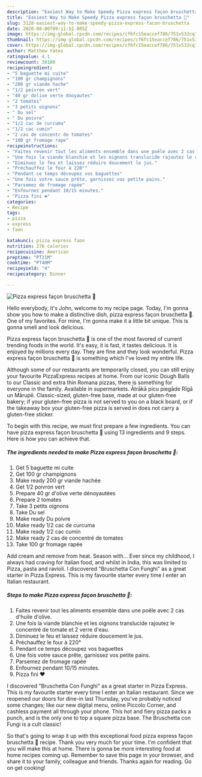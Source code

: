 ```yaml
---
description: "Easiest Way to Make Speedy Pizza express façon bruschetta 🍕"
title: "Easiest Way to Make Speedy Pizza express façon bruschetta 🍕"
slug: 3128-easiest-way-to-make-speedy-pizza-express-facon-bruschetta
date: 2020-08-06T09:11:52.805Z
image: https://img-global.cpcdn.com/recipes/cf6fc15eaccef786/751x532cq70/pizza-express-facon-bruschetta-🍕-photo-principale-de-la-recette.jpg
thumbnail: https://img-global.cpcdn.com/recipes/cf6fc15eaccef786/751x532cq70/pizza-express-facon-bruschetta-🍕-photo-principale-de-la-recette.jpg
cover: https://img-global.cpcdn.com/recipes/cf6fc15eaccef786/751x532cq70/pizza-express-facon-bruschetta-🍕-photo-principale-de-la-recette.jpg
author: Matthew Yates
ratingvalue: 4.1
reviewcount: 30180
recipeingredient:
- "5 baguette mi cuite"
- "100 gr champignons"
- "200 gr viande hache"
- "1/2 poivron vert"
- "40 gr dolive verte dnoyautes"
- "2 tomates"
- "3 petits oignons"
- " Du sel"
- " Du poivre"
- "1/2 cac de curcuma"
- "1/2 cac cumin"
- "2 cas de concentr de tomates"
- "100 gr fromage rape"
recipeinstructions:
- "Faites revenir tout les aliments ensemble dans une poêle avec 2 cas d&#39;huile d&#39;olive."
- "Une fois la viande blanchie et les oignons translucide rajoutez le concentré de tomate et 2 verre d&#39;eau."
- "Diminuez le feu et laissez réduire doucement le jus."
- "Préchauffez le four à 220°"
- "Pendant ce temps découpez vos baguettes"
- "Une fois votre sauce prête, garnissez vos petite pains."
- "Parsemez de fromage rapée"
- "Enfournez pendant 10/15 minutes."
- "Pizza fini ❤"
categories:
- Recipe
tags:
- pizza
- express
- faon

katakunci: pizza express faon 
nutrition: 276 calories
recipecuisine: American
preptime: "PT21M"
cooktime: "PT40M"
recipeyield: "4"
recipecategory: Dinner

---
```



![Pizza express façon bruschetta 🍕](https://img-global.cpcdn.com/recipes/cf6fc15eaccef786/751x532cq70/pizza-express-facon-bruschetta-🍕-photo-principale-de-la-recette.jpg)

Hello everybody, it's John, welcome to my recipe page. Today, I'm gonna show you how to make a distinctive dish, pizza express façon bruschetta 🍕. One of my favorites. For mine, I'm gonna make it a little bit unique. This is gonna smell and look delicious.

Pizza express façon bruschetta 🍕 is one of the most favored of current trending foods in the world. It's easy, it is fast, it tastes delicious. It is enjoyed by millions every day. They are fine and they look wonderful. Pizza express façon bruschetta 🍕 is something which I've loved my entire life.

Although some of our restaurants are temporarily closed, you can still enjoy your favourite PizzaExpress recipes at home. From our iconic Dough Balls to our Classic and extra thin Romana pizzas, there is something for everyone in the family. Available in supermarkets. Ātrākā picu piegāde Rīgā un Mārupē. Classic-sized, gluten-free base, made at our gluten-free bakery; if your gluten-free pizza is not served to you on a black board, or if the takeaway box your gluten-free pizza is served in does not carry a gluten-free sticker.


To begin with this recipe, we must first prepare a few ingredients. You can have pizza express façon bruschetta 🍕 using 13 ingredients and 9 steps. Here is how you can achieve that.

<!--inarticleads1-->

##### The ingredients needed to make Pizza express façon bruschetta 🍕:

1. Get 5 baguette mi cuite
1. Get 100 gr champignons
1. Make ready 200 gr viande hachée
1. Get 1/2 poivron vert
1. Prepare 40 gr d&#39;olive verte dénoyautées
1. Prepare 2 tomates
1. Take 3 petits oignons
1. Take  Du sel
1. Make ready  Du poivre
1. Make ready 1/2 cac de curcuma
1. Make ready 1/2 cac cumin
1. Make ready 2 cas de concentré de tomates
1. Take 100 gr fromage rapée


Add cream and remove from heat. Season with… Ever since my childhood, I always had craving for Italian food, and whilst in India, this was limited to Pizza, pasta and ravioli. I discovered &#34;Bruschetta Con Funghi&#34; as a great starter in Pizza Express. This is my favourite starter every time I enter an Italian restaurant. 

<!--inarticleads2-->

##### Steps to make Pizza express façon bruschetta 🍕:

1. Faites revenir tout les aliments ensemble dans une poêle avec 2 cas d&#39;huile d&#39;olive.
1. Une fois la viande blanchie et les oignons translucide rajoutez le concentré de tomate et 2 verre d&#39;eau.
1. Diminuez le feu et laissez réduire doucement le jus.
1. Préchauffez le four à 220°
1. Pendant ce temps découpez vos baguettes
1. Une fois votre sauce prête, garnissez vos petite pains.
1. Parsemez de fromage rapée
1. Enfournez pendant 10/15 minutes.
1. Pizza fini ❤


I discovered &#34;Bruschetta Con Funghi&#34; as a great starter in Pizza Express. This is my favourite starter every time I enter an Italian restaurant. Since we reopened our doors for dine-in last Thursday, you&#39;ve probably noticed some changes; like our new digital menu, online Piccolo Corner, and cashless payment all through your phone. This hot and fiery pizza packs a punch, and is the only one to top a square pizza base. The Bruschetta con Fungi is a cult classic! 

So that's going to wrap it up with this exceptional food pizza express façon bruschetta 🍕 recipe. Thank you very much for your time. I'm confident that you will make this at home. There is gonna be more interesting food at home recipes coming up. Remember to save this page in your browser, and share it to your family, colleague and friends. Thanks again for reading. Go on get cooking!
